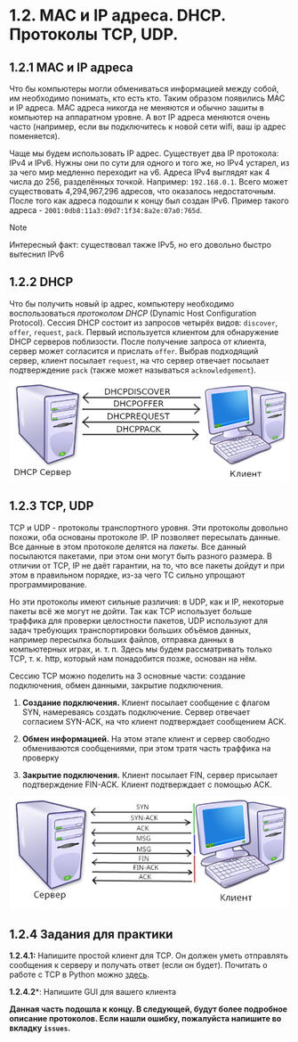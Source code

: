 # 1.2. MAC и IP адреса. DHCP. Протоколы TCP, UDP.

## 1.2.1 MAC и IP адреса

Что бы компьютеры могли обмениваться информацией между собой, им необходимо понимать, кто есть кто. Таким образом появились MAC и IP адреса. MAC адреса никогда не меняются и обычно зашиты в компьютер на аппаратном уровне. А вот IP адреса меняются очень часто (например, если вы подключитесь к новой сети wifi, ваш ip адрес поменяется). 

Чаще мы будем использовать IP адрес. Существует два IP протокола: IPv4 и IPv6. Нужны они по сути для одного и того же, но IPv4 устарел, из за чего мир медленно переходит на v6. Адреса IPv4 выглядят как 4 числа до 256, разделённых точкой. Например: `192.168.0.1`. Всего может существовать 4,294,967,296 адресов, что оказалось недостаточным. После того как адреса подошли к концу был создан IPv6. Пример такого адреса - `2001:0db8:11a3:09d7:1f34:8a2e:07a0:765d`.  

> [!NOTE]
> Интересный факт: существовал также IPv5, но его довольно быстро вытеснил IPv6

## 1.2.2 DHCP 

Что бы получить новый ip адрес, компьютеру необходимо воспользоваться *протоколом DHCP* (Dynamic Host Configuration Protocol). Сессия DHCP состоит из запросов четырёх видов: `discover`, `offer`, `request`, `pack`. Первый используется клиентом для обнаружение DHCP серверов поблизости. После получение запроса от клиента, сервер может согласится и прислать `offer`. Выбрав подходящий сервер, клиент посылает `request`, на что сервер отвечает посылает подтверждение `pack` (также может называться `acknowledgement`). 

![рис. 4: взаимодействие клиента и сервера с использованием протокола DHCP](./images/1.2.2.1.png)

## 1.2.3 TCP, UDP

TCP и UDP - протоколы транспортного уровня. Эти протоколы довольно похожи, оба основаны протоколе IP. IP позволяет пересылать данные. Все данные в этом протоколе делятся на *пакеты*. Все данный посылаются пакетами, при этом они могут быть разного размера. В отличии от TCP, IP не даёт гарантии, на то, что все пакеты дойдут и при этом в правильном порядке, из-за чего TC сильно упрощают программирование.

Но эти протоколы имеют сильные различия: в UDP, как и IP, некоторые пакеты всё же могут не дойти. Так как TCP использует больше траффика для проверки целостности пакетов, UDP используют для задач требующих транспортировки больших объёмов данных, например пересылка больших файлов, отправка данных в компьютерных играх, и. т. п. Здесь мы будем рассматривать только TCP, т. к. http, который нам понадобится позже, основан на нём.

Сессию TCP можно поделить на 3 основные части: создание подключения, обмен данными, закрытие подключения.

1. **Создание подключения.** Клиент посылает сообщение с флагом SYN, намереваясь создать подключение. Сервер отвечает согласием SYN-ACK, на что клиент подтверждает сообщением ACK.

2. **Обмен информацией.** На этом этапе клиент и сервер свободно обмениваются сообщениями, при этом тратя часть траффика на проверку

3. **Закрытие подключения.** Клиент посылает FIN, сервер присылает подтверждение FIN-ACK. Клиент подтверждает с помощью ACK.

![рис. 5: сессия TCP](./images/1.2.3.1.png)

## 1.2.4 Задания для практики

**1.2.4.1:** Напишите простой клиент для TCP. Он должен уметь отправлять сообщения к серверу и получать ответ (если он будет). Почитать о работе с TCP в Python можно [здесь](https://habr.com/ru/articles/149077/).

**1.2.4.2***: Напишите GUI для вашего клиента

**Данная часть подошла к концу. В следующей, будут более подробное описание протоколов. Если нашли ошибку, пожалуйста напишите во вкладку `issues`.**

